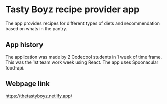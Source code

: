 # Tasty Boyz recipe provider app
The app provides recipes for different types of diets and recommendation based on whats in the pantry.

## App history
The application was made by 2 Codecool students in 1 week of time frame. 
This was the 1st team work week using React.
The app uses Spoonacular food-api.

## Webpage link
https://thetastyboyz.netlify.app/

